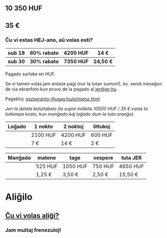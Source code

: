<!--
.. title: Kotizo
.. slug: kotizo
.. date: 2016-02-25 20:28:50 UTC+01:00
.. tags:
.. category:
.. link:
.. description:
.. type: text
-->

## 10 350 HUF

## 35 €

### Ĉu vi estas HEJ-ano, aŭ volas esti?

|sub 18|60% rabato|**4200 HUF**|14 €|
|-|-|-|-|
|**sub 30**|**30% rabato**|**7350 HUF**|**24,50 €**|

Pagado surloke en HUF.

Se vi tamen volas jam antaŭe pagi (nur la tutan sumon!), bv. sendi mesaĝon de via ekranfoto kun pruvo de la pagado al [jer@jer.hu](mailto:jer@jer.hu).

Pagebloj: [eszperanto-ifjusag.hu/p/miesz.html](http://www.eszperanto-ifjusag.hu/p/miesz.html)

*Jen la detala kotiztabelo (la supre indikita 10500 HUF / 35 € estas la tuttempa kosto, kun manĝado kaj loĝado dum la tuta aranĝo).*

|Loĝado|1 nokto|2 noktoj|littukoj|
|--------|--------|--------|--------|
|        |2100 HUF|4200 HUF| 600 HUF|
|        |     7 €|    14 €|     2 €|

|Manĝado|matene|tage|vespere|tuta JER|
|-------|------|----|-------|--------|
|  |525 HUF|1050 HUF|750 HUF|4650 HUF|
|       |1,25 €|3,50 €|2,50 €|15,50 €|


# Aliĝilo

## [<i class="fa fa-arrow-right"></i> Ĉu vi volas aliĝi? <i class="fa fa-arrow-left"></i>](https://docs.google.com/forms/d/1kuHr1AI6Bcv2-mTSCMdL3cUA0WoNJNYt_RY8zYOpB9c/viewform)

### Jam <b id="nb">multaj</b> frenezuloj!
<ul id="persons"></ul>

<script type="text/javascript">
    window.onload = function() { init() };
    var public_url =    "https://docs.google.com/spreadsheets/d/1I7-1SKUjmcEj7X8IrdpCCAKyrnzYawBymnFOX2F58Uw/pubhtml?gid=1068216995&single=true";
    function init() {
        Tabletop.init( { key: public_url, simpleSheet: true, callback: function(data, tabletop) {
            $('#nb').html(data.length);
            data.forEach(function(person) {
                $('#persons').append('<li>'+person['Mia karesnomo (kiun vi ŝatus havi sur via ŝildo)']+'</li>');
            });
        } } )
    }
</script>

